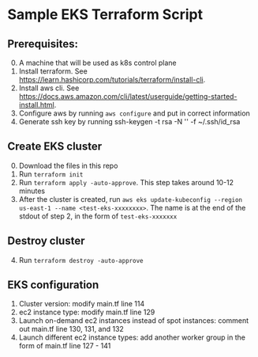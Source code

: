 # Sample EKS Terraform Script

## Prerequisites:
  0. A machine that will be used as k8s control plane
  1. Install terraform. See https://learn.hashicorp.com/tutorials/terraform/install-cli.
  2. Install aws cli. See https://docs.aws.amazon.com/cli/latest/userguide/getting-started-install.html.
  3. Configure aws by running `aws configure` and put in correct information
  4. Generate ssh key by running ssh-keygen -t rsa -N '' -f ~/.ssh/id_rsa

## Create EKS cluster
  0. Download the files in this repo
  1. Run `terraform init`
  2. Run `terraform apply -auto-approve`. This step takes around 10-12 minutes
  3. After the cluster is created, run `aws eks update-kubeconfig --region us-east-1 --name <test-eks-xxxxxxxx>`. The name is at the end of the stdout of step 2, in the form of `test-eks-xxxxxxx`

## Destroy cluster
  4. Run `terraform destroy -auto-approve`

## EKS configuration
  1. Cluster version: modify main.tf line 114
  2. ec2 instance type: modify main.tf line 129
  3. Launch on-demand ec2 instances instead of spot instances: comment out main.tf line 130, 131, and 132
  4. Launch different ec2 instance types: add another worker group in the form of main.tf line 127 - 141
